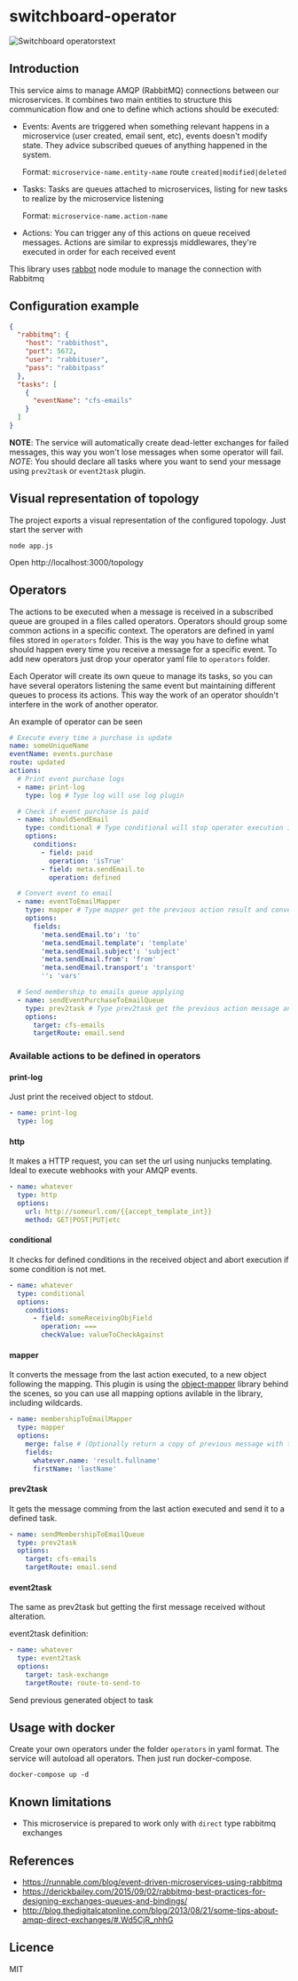 # switchboard-operator

![Switchboard operatorstext](https://upload.wikimedia.org/wikipedia/commons/8/8e/Photograph_of_Women_Working_at_a_Bell_System_Telephone_Switchboard_%283660047829%29.jpg "Switchboards operators")

## Introduction

This service aims to manage AMQP (RabbitMQ) connections between our
microservices. It combines two main entities to structure this communication
flow and one to define which actions should be executed:

- Events: Avents are triggered when something relevant happens in a microservice
  (user created, email sent, etc), events doesn't modify state. They advice
  subscribed queues of anything happened in the system.

  Format: `microservice-name.entity-name` route `created|modified|deleted`

- Tasks: Tasks are queues attached to microservices, listing for new tasks to realize
  by the microservice listening

  Format: `microservice-name.action-name`

- Actions: You can trigger any of this actions on queue received messages. Actions are similar
  to expressjs middlewares, they're executed in order for each received event

This library uses [rabbot](https://github.com/arobson/rabbot) node module to manage the connection with Rabbitmq


## Configuration example

```json
{
  "rabbitmq": {
    "host": "rabbithost",
    "port": 5672,
    "user": "rabbituser",
    "pass": "rabbitpass"
  },
  "tasks": [
    {
      "eventName": "cfs-emails"
    }
  ]
}
```

**NOTE**: The service will automatically create dead-letter exchanges for failed messages, this way you won't lose messages when some operator will fail.
*NOTE*: You should declare all tasks where you want to send your message using `prev2task` or `event2task` plugin.

## Visual representation of topology

The project exports a visual representation of the configured topology. Just start the server with

```
node app.js
```

Open http://localhost:3000/topology

## Operators

The actions to be executed when a message is received in a subscribed queue are grouped in a files called operators. Operators should group some common actions in a specific context. The operators are defined in yaml files stored in `operators` folder. This is the way you have to define what should happen every time you receive a message for a specific event.
To add new operators just drop your operator yaml file to `operators` folder.

Each Operator will create its own queue to manage its tasks, so you can have several operators listening the same event but maintaining different queues to process its actions. This way the work of an operator shouldn't interfere in the work of another operator.

An example of operator can be seen

```yaml
# Execute every time a purchase is update
name: someUniqueName
eventName: events.purchase
route: updated
actions:
  # Print event purchase logs
  - name: print-log
    type: log # Type log will use log plugin

  # Check if event purchase is paid
  - name: shouldSendEmail
    type: conditional # Type conditional will stop operator execution if some condition is not meet.
    options:
      conditions:
        - field: paid
          operation: 'isTrue'
        - field: meta.sendEmail.to
          operation: defined

  # Convert event to email
  - name: eventToEmailMapper
    type: mapper # Type mapper get the previous action result and convert its fields to a new object with the requested structure.
    options:
      fields:
        'meta.sendEmail.to': 'to'
        'meta.sendEmail.template': 'template'
        'meta.sendEmail.subject': 'subject'
        'meta.sendEmail.from': 'from'
        'meta.sendEmail.transport': 'transport'
        '': 'vars'

  # Send membership to emails queue applying
  - name: sendEventPurchaseToEmailQueue
    type: prev2task # Type prev2task get the previous action message and send it to a task queue.
    options:
      target: cfs-emails
      targetRoute: email.send
```

### Available actions to be defined in operators

#### print-log

Just print the received object to stdout.

```yaml
- name: print-log
  type: log
```

#### http

It makes a HTTP request, you can set the url using nunjucks templating. Ideal to execute webhooks with your AMQP events.

```yaml
- name: whatever
  type: http
  options:
    url: http://someurl.com/{{accept_template_int}}
    method: GET|POST|PUT|etc
```

#### conditional

It checks for defined conditions in the received object and abort execution if some condition is not met.

```yaml
- name: whatever
  type: conditional
  options:
    conditions:
      - field: someReceivingObjField
        operation: ===
        checkValue: valueToCheckAgainst
```
#### mapper

It converts the message from the last action executed, to a new object following the mapping.
This plugin is using the [object-mapper](https://github.com/wankdanker/node-object-mapper) library behind the scenes, so you can use all mapping options avilable in the library, including wildcards.

```yaml
- name: membershipToEmailMapper
  type: mapper
  options:
    merge: false # (Optionally return a copy of previous message with the fields mapped being replaced)
    fields:
      whatever.name: 'result.fullname'
      firstName: 'lastName'
```

#### prev2task

It gets the message comming from the last action executed and send it to a defined task.

```yaml
- name: sendMembershipToEmailQueue
  type: prev2task
  options:
    target: cfs-emails
    targetRoute: email.send
```

#### event2task

The same as prev2task but getting the first message received without alteration.

event2task definition:
```yaml
- name: whatever
  type: event2task
  options:
    target: task-exchange
    targetRoute: route-to-send-to
```

Send previous generated object to task

## Usage with docker

Create your own operators under the folder `operators` in yaml format. The service will autoload all operators.
Then just run docker-compose.

```
docker-compose up -d
```

## Known limitations

- This microservice is prepared to work only with `direct` type rabbitmq exchanges

## References

- https://runnable.com/blog/event-driven-microservices-using-rabbitmq
- https://derickbailey.com/2015/09/02/rabbitmq-best-practices-for-designing-exchanges-queues-and-bindings/
- http://blog.thedigitalcatonline.com/blog/2013/08/21/some-tips-about-amqp-direct-exchanges/#.Wd5CjR_nhhG

## Licence

MIT
